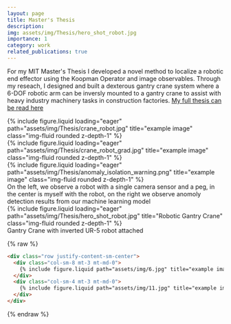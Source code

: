 ```yaml
---
layout: page
title: Master's Thesis
description:
img: assets/img/Thesis/hero_shot_robot.jpg
importance: 1
category: work
related_publications: true
---
```


For my MIT Master's Thesis I developed a novel method to localize a robotic end effector using the Koopman Operator and image observables. Through my reseach, I designed and built a dexterous gantry crane system where a 6-DOF robotic arm can be inversly mounted to a gantry crane to assist with heavy industry machinery tasks in construction factories. [My full thesis can be read here](https://dspace.mit.edu/handle/1721.1/151814?show=full)

<div class="row">
    <div class="col-sm mt-3 mt-md-0">
        {% include figure.liquid loading="eager" path="assets/img/Thesis/crane_robot.jpg" title="example image" class="img-fluid rounded z-depth-1" %}
    </div>
    <div class="col-sm mt-3 mt-md-0">
        {% include figure.liquid loading="eager" path="assets/img/Thesis/crane_robot_grad.jpg" title="example image" class="img-fluid rounded z-depth-1" %}
    </div>
    <div class="col-sm mt-3 mt-md-0">
        {% include figure.liquid loading="eager" path="assets/img/Thesis/anomaly_isolation_warning.png" title="example image" class="img-fluid rounded z-depth-1" %}
    </div>
</div>
<div class="caption">
    On the left, we observe a robot with a single camera sensor and a peg, in the center is myself with the robot, on the right we observe anomoly detection results from our machine learning model 
</div>
<div class="row">
    <div class="col-sm mt-3 mt-md-0">
        {% include figure.liquid loading="eager" path="assets/img/Thesis/hero_shot_robot.jpg" title="Robotic Gantry Crane" class="img-fluid rounded z-depth-1" %}
    </div>
</div>
<div class="caption">
    Gantry Crane with inverted UR-5 robot attached
</div>


{% raw %}

```html
<div class="row justify-content-sm-center">
  <div class="col-sm-8 mt-3 mt-md-0">
    {% include figure.liquid path="assets/img/6.jpg" title="example image" class="img-fluid rounded z-depth-1" %}
  </div>
  <div class="col-sm-4 mt-3 mt-md-0">
    {% include figure.liquid path="assets/img/11.jpg" title="example image" class="img-fluid rounded z-depth-1" %}
  </div>
</div>
```

{% endraw %}
````
